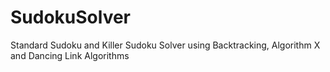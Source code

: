 # SudokuSolver
Standard Sudoku and Killer Sudoku Solver using Backtracking, Algorithm X and Dancing Link Algorithms
